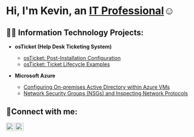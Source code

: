 <h1>Hi, I'm Kevin, an <a href="https://www.linkedin.com/in/kevin-carranza-662a6a290/">IT Professional</a>☺</h1>

<h2>👨‍💻 Information Technology Projects:</h2>

- <b>osTicket (Help Desk Ticketing System)</b>

  - [osTicket: Post-Installation Configuration](https://github.com/SpvceKitty/post-install-config)
  - [osTicket: Ticket Lifecycle Examples](https://github.com/SpvceKitty/ticket-lifecycle)
- <b>Microsoft Azure</b>

  - [Configuring On-premises Active Directory within Azure VMs](https://github.com/SpvceKitty/configure-ad)
  - [Network Security Groups (NSGs) and Inspecting Network Protocols](https://github.com/SpvceKitty/azure-network-protocols)

<h2>🤳Connect with me:</h2>

[<img align="left" alt="Josh | Twitter" width="22px" src="https://cdn.jsdelivr.net/npm/simple-icons@v3/icons/twitter.svg" />][twitter]
[<img align="left" alt="Josh | LinkedIn" width="22px" src="https://cdn.jsdelivr.net/npm/simple-icons@v3/icons/linkedin.svg" />][linkedin]

[twitter]: https://twitter.com/[KingShiroKitty](url)
[linkedin]: https://linkedin.com/in/kevin-carranza-662a6a290/
